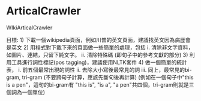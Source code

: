 # ArticalCrawler
 WIkiArticalCrawler

 目標:
	1) 下載一個wikipedia頁面，例如川普的英文頁面，建議找英文因為病歷會是英文
	2) 用程式對下載下來的頁面做一些簡單的處理，包括
		i. 清除非文字資料，如圖片、連結，只留下純文字。
		ii. 清除特殊碼 (即句子中的參考文獻的部分)
	3) 利用工具進行詞性標記(pos tagging)，建議使用NLTK套件
	4) 做一個簡單的統計表，
		i. 前五個最常出現的詞性
		ii. 去除大小寫後最常見的詞
		iii. 同上，最常見的bi-gram, tri-gram (不要跨句子計算，應該先斷句後再計算)
		(例如在一個句子中"this is a pen"，這句的bi-gram有 "this is", "is a", "a pen"共四個，tri-gram則就是三個詞為一個單位)